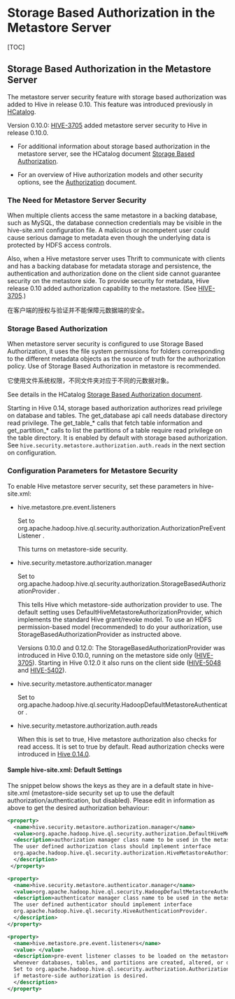 # Storage Based Authorization in the Metastore Server

[TOC]

## Storage Based Authorization in the Metastore Server

The metastore server security feature with storage based authorization was added to Hive in release 0.10. This feature was introduced previously in [HCatalog](https://cwiki.apache.org/confluence/display/Hive/HCatalog+Authorization).

Version 0.10.0: [HIVE-3705](https://issues.apache.org/jira/browse/HIVE-3705) added metastore server security to Hive in release 0.10.0.

- For additional information about storage based authorization in the metastore server, see the HCatalog document [Storage Based Authorization](https://cwiki.apache.org/confluence/display/Hive/HCatalog+Authorization).

- For an overview of Hive authorization models and other security options, see the [Authorization](https://cwiki.apache.org/confluence/display/Hive/LanguageManual+Authorization) document.

### The Need for Metastore Server Security

When multiple clients access the same metastore in a backing database, such as MySQL, the database connection credentials may be visible in the hive-site.xml configuration file. A malicious or incompetent user could cause serious damage to metadata even though the underlying data is protected by HDFS access controls.

Also, when a Hive metastore server uses Thrift to communicate with clients and has a backing database for metadata storage and persistence, the authentication and authorization done on the client side cannot guarantee security on the metastore side. To provide security for metadata, Hive release 0.10 added authorization capability to the metastore. (See [HIVE-3705](https://issues.apache.org/jira/browse/HIVE-3705).) 

在客户端的授权与验证并不能保障元数据端的安全。

### Storage Based Authorization

When metastore server security is configured to use Storage Based Authorization, it uses the file system permissions for folders corresponding to the different metadata objects as the source of truth for the authorization policy. Use of Storage Based Authorization in metastore is recommended.

它使用文件系统权限，不同文件夹对应于不同的元数据对象。

See details in the HCatalog [Storage Based Authorization document](https://cwiki.apache.org/confluence/display/Hive/HCatalog+Authorization).

Starting in Hive 0.14, storage based authorization authorizes read privilege on database and tables. The get_database api call needs database directory read privilege. The get_table_* calls that fetch table information and get_partition_* calls to list the partitions of a table require read privilege on the table directory. It is enabled by default with storage based authorization. See `hive.security.metastore.authorization.auth.reads` in the next section on configuration.

### Configuration Parameters for Metastore Security

To enable Hive metastore server security, set these parameters in hive-site.xml:

- hive.metastore.pre.event.listeners

	Set to org.apache.hadoop.hive.ql.security.authorization.AuthorizationPreEventListener .

	This turns on metastore-side security.
 

- hive.security.metastore.authorization.manager

	Set to org.apache.hadoop.hive.ql.security.authorization.StorageBasedAuthorizationProvider .

	This tells Hive which metastore-side authorization provider to use. The default setting uses DefaultHiveMetastoreAuthorizationProvider, which implements the standard Hive grant/revoke model. To use an HDFS permission-based model (recommended) to do your authorization, use StorageBasedAuthorizationProvider as instructed above.

	Versions 0.10.0 and 0.12.0: The StorageBasedAuthorizationProvider was introduced in Hive 0.10.0, running on the metastore side only ([HIVE-3705](https://issues.apache.org/jira/browse/HIVE-3705)). Starting in Hive 0.12.0 it also runs on the client side ([HIVE-5048](https://issues.apache.org/jira/browse/HIVE-5048) and [HIVE-5402](https://issues.apache.org/jira/browse/HIVE-5402)).

- hive.security.metastore.authenticator.manager

	Set to org.apache.hadoop.hive.ql.security.HadoopDefaultMetastoreAuthenticator .
 
- hive.security.metastore.authorization.auth.reads

	When this is set to true, Hive metastore authorization also checks for read access. It is set to true by default. Read authorization checks were introduced in [Hive 0.14.0](https://issues.apache.org/jira/browse/HIVE-8221).

#### Sample hive-site.xml:  Default Settings

The snippet below shows the keys as they are in a default state in hive-site.xml (metastore-side security set up to use the default authorization/authentication, but disabled). Please edit in information as above to get the desired authorization behaviour:

```xml
<property>
  <name>hive.security.metastore.authorization.manager</name>
  <value>org.apache.hadoop.hive.ql.security.authorization.DefaultHiveMetastoreAuthorizationProvider</value>
  <description>authorization manager class name to be used in the metastore for authorization.
  The user defined authorization class should implement interface
  org.apache.hadoop.hive.ql.security.authorization.HiveMetastoreAuthorizationProvider.
  </description>
 </property>

<property>
  <name>hive.security.metastore.authenticator.manager</name>
  <value>org.apache.hadoop.hive.ql.security.HadoopDefaultMetastoreAuthenticator</value>
  <description>authenticator manager class name to be used in the metastore for authentication.
  The user defined authenticator should implement interface 
  org.apache.hadoop.hive.ql.security.HiveAuthenticationProvider.
  </description>
</property>

<property>
  <name>hive.metastore.pre.event.listeners</name>
  <value> </value>
  <description>pre-event listener classes to be loaded on the metastore side to run code
  whenever databases, tables, and partitions are created, altered, or dropped.
  Set to org.apache.hadoop.hive.ql.security.authorization.AuthorizationPreEventListener
  if metastore-side authorization is desired.
  </description>
</property>
```